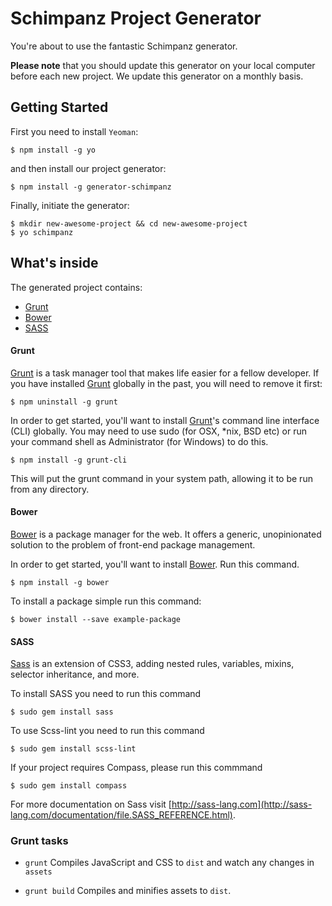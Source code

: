 Schimpanz Project Generator
===========================
You're about to use the fantastic Schimpanz generator.

**Please note** that you should update this generator on your local computer before each new project. We update this generator on a monthly basis.

## Getting Started

First you need to install `Yeoman`:

```
$ npm install -g yo
```

and then install our project generator:

```
$ npm install -g generator-schimpanz
```

Finally, initiate the generator:

```
$ mkdir new-awesome-project && cd new-awesome-project
$ yo schimpanz
```

## What's inside

The generated project contains:
* [Grunt](#grunt)
* [Bower](#bower)
* [SASS](#sass)

#### Grunt ####

[Grunt](http://gruntjs.com/getting-started) is a task manager tool that makes life easier for a fellow developer. If you have installed [Grunt](http://gruntjs.com/getting-started) globally in the past, you will need to remove it first:

```
$ npm uninstall -g grunt
```

In order to get started, you'll want to install [Grunt](http://gruntjs.com/getting-started)'s command line interface (CLI) globally. You may need to use sudo (for OSX, *nix, BSD etc) or run your command shell as Administrator (for Windows) to do this.

```
$ npm install -g grunt-cli
```

This will put the grunt command in your system path, allowing it to be run from any directory.

#### Bower ####

[Bower](https://github.com/bower/bower) is a package manager for the web. It offers a generic, unopinionated solution to the problem of front-end package management.

In order to get started, you'll want to install [Bower](http://bower.io/#installing-bower). Run this command.

```
$ npm install -g bower
```

To install a package simple run this command:

```
$ bower install --save example-package
```

#### SASS ####

[Sass](http://sass-lang.com/) is an extension of CSS3, adding nested rules, variables, mixins, selector inheritance, and more.

To install SASS you need to run this command

```
$ sudo gem install sass
```

To use Scss-lint you need to run this command

```
$ sudo gem install scss-lint
```

If your project requires Compass, please run this commmand

```
$ sudo gem install compass
```

For more documentation on Sass visit [http://sass-lang.com](http://sass-lang.com/documentation/file.SASS_REFERENCE.html).

### Grunt tasks

* `grunt`
Compiles JavaScript and CSS to `dist` and watch any changes in `assets`

* `grunt build`
Compiles and minifies assets to `dist`.

